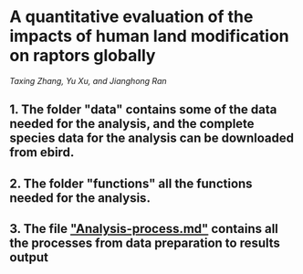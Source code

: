 # A quantitative evaluation of the impacts of human land modification on raptors globally
*Taxing Zhang, Yu Xu, and Jianghong Ran*

## 1. The folder "data" contains some of the data needed for the analysis, and the complete species data for the analysis can be downloaded from ebird.
## 2. The folder "functions" all the functions needed for the analysis.
## 3. The file ["Analysis-process.md"](Analysis-process.html) contains all the processes from data preparation to results output
